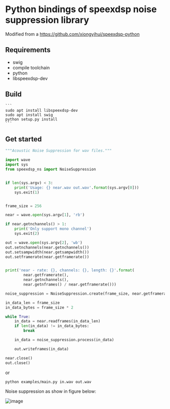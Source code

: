 Python bindings of speexdsp noise suppression library
===================

Modified from a https://github.com/xiongyihui/speexdsp-python

## Requirements
+ swig
+ compile toolchain
+ python
+ libspeexdsp-dev

## Build

    ```
    sudo apt install libspeexdsp-dev
    sudo apt install swig
    python setup.py install
    ```

## Get started
```python
"""Acoustic Noise Suppression for wav files."""

import wave
import sys
from speexdsp_ns import NoiseSuppression


if len(sys.argv) < 3:
    print('Usage: {} near.wav out.wav'.format(sys.argv[0]))
    sys.exit(1)


frame_size = 256

near = wave.open(sys.argv[1], 'rb')

if near.getnchannels() > 1:
    print('Only support mono channel')
    sys.exit(2)

out = wave.open(sys.argv[2], 'wb')
out.setnchannels(near.getnchannels())
out.setsampwidth(near.getsampwidth())
out.setframerate(near.getframerate())


print('near - rate: {}, channels: {}, length: {}'.format(
        near.getframerate(),
        near.getnchannels(),
        near.getnframes() / near.getframerate()))

noise_suppression = NoiseSuppression.create(frame_size, near.getframerate())

in_data_len = frame_size
in_data_bytes = frame_size * 2

while True:
    in_data = near.readframes(in_data_len)
    if len(in_data) != in_data_bytes:
        break

    in_data = noise_suppression.process(in_data)

    out.writeframes(in_data)

near.close()
out.close()
```

or

```python examples/main.py in.wav out.wav```

Noise suppression as show in figure below:

![image](examples/pic.jpg)
